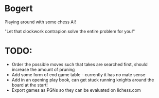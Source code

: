 # Bogert
Playing around with some chess AI!

"Let that clockwork contrapion solve the entire problem for you!"

# TODO:

- Order the possible moves such that takes are searched first, should increase the amount of pruning
- Add some form of end game table - currently it has no mate sense
- Add in an opening play book, can get stuck running knights around the board at the start!
- Export games as PGNs so they can be evaluated on lichess.com
